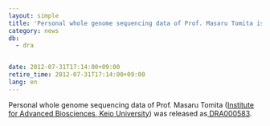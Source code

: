 ```yaml
---
layout: simple
title: 'Personal whole genome sequencing data of Prof. Masaru Tomita is released.'
category: news
db:
  - dra


date: 2012-07-31T17:14:00+09:00
retire_time: 2012-07-31T17:14:00+09:00
lang: en
---
```


Personal whole genome sequencing data of Prof. Masaru Tomita (<a href="http://www.iab.keio.ac.jp/en/">Institute for Advanced Biosciences, Keio University</a>) was released as<a href="http://ddbj.nig.ac.jp/DRASearch/submission?acc=DRA000583"> DRA000583</a>.

